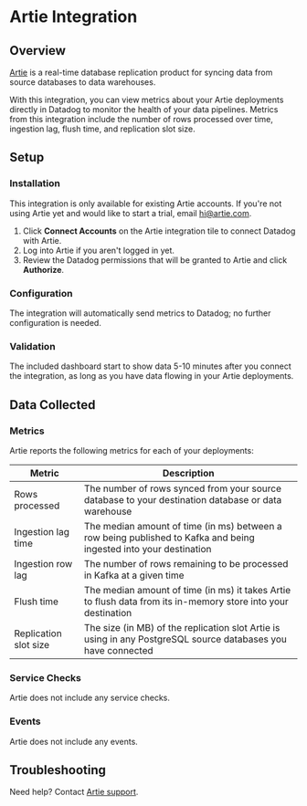 # Artie Integration

## Overview

[Artie][1] is a real-time database replication product for syncing data from source databases to data warehouses.

With this integration, you can view metrics about your Artie deployments directly in Datadog to monitor the health of your data pipelines. Metrics from this integration include the number of rows processed over time, ingestion lag, flush time, and replication slot size.

## Setup

### Installation

This integration is only available for existing Artie accounts. If you're not using Artie yet and would like to start a trial, email hi@artie.com.

1. Click **Connect Accounts** on the Artie integration tile to connect Datadog with Artie.
2. Log into Artie if you aren't logged in yet.
3. Review the Datadog permissions that will be granted to Artie and click **Authorize**.

### Configuration

The integration will automatically send metrics to Datadog; no further configuration is needed.

### Validation

The included dashboard start to show data 5-10 minutes after you connect the integration, as long as you have data flowing in your Artie deployments.

## Data Collected

### Metrics

Artie reports the following metrics for each of your deployments:

| Metric                | Description                                                                                                       |
| --------------------- | ----------------------------------------------------------------------------------------------------------------- |
| Rows processed        | The number of rows synced from your source database to your destination database or data warehouse                |
| Ingestion lag time    | The median amount of time (in ms) between a row being published to Kafka and being ingested into your destination |
| Ingestion row lag     | The number of rows remaining to be processed in Kafka at a given time                                             |
| Flush time            | The median amount of time (in ms) it takes Artie to flush data from its in-memory store into your destination     |
| Replication slot size | The size (in MB) of the replication slot Artie is using in any PostgreSQL source databases you have connected     |

### Service Checks

Artie does not include any service checks.

### Events

Artie does not include any events.

## Troubleshooting

Need help? Contact [Artie support][2].

[1]: https://www.artie.com/
[2]: mailto:hi@artie.com
